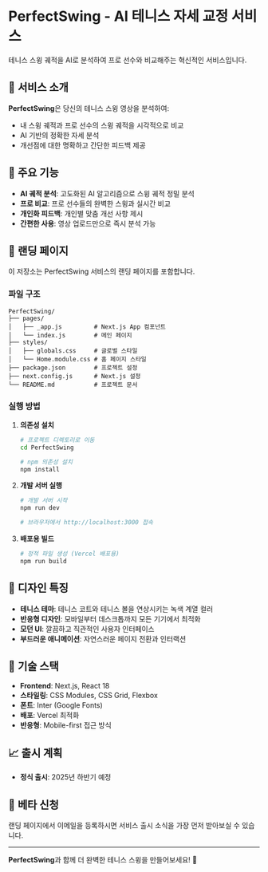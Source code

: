# PerfectSwing - AI 테니스 자세 교정 서비스

테니스 스윙 궤적을 AI로 분석하여 프로 선수와 비교해주는 혁신적인 서비스입니다.

## 🎾 서비스 소개

**PerfectSwing**은 당신의 테니스 스윙 영상을 분석하여:

- 내 스윙 궤적과 프로 선수의 스윙 궤적을 시각적으로 비교
- AI 기반의 정확한 자세 분석
- 개선점에 대한 명확하고 간단한 피드백 제공

## 🚀 주요 기능

- **AI 궤적 분석**: 고도화된 AI 알고리즘으로 스윙 궤적 정밀 분석
- **프로 비교**: 프로 선수들의 완벽한 스윙과 실시간 비교
- **개인화 피드백**: 개인별 맞춤 개선 사항 제시
- **간편한 사용**: 영상 업로드만으로 즉시 분석 가능

## 📱 랜딩 페이지

이 저장소는 PerfectSwing 서비스의 랜딩 페이지를 포함합니다.

### 파일 구조

```
PerfectSwing/
├── pages/
│   ├── _app.js         # Next.js App 컴포넌트
│   └── index.js        # 메인 페이지
├── styles/
│   ├── globals.css     # 글로벌 스타일
│   └── Home.module.css # 홈 페이지 스타일
├── package.json        # 프로젝트 설정
├── next.config.js      # Next.js 설정
└── README.md           # 프로젝트 문서
```

### 실행 방법

1. **의존성 설치**

   ```bash
   # 프로젝트 디렉토리로 이동
   cd PerfectSwing

   # npm 의존성 설치
   npm install
   ```

2. **개발 서버 실행**

   ```bash
   # 개발 서버 시작
   npm run dev

   # 브라우저에서 http://localhost:3000 접속
   ```

3. **배포용 빌드**

   ```bash
   # 정적 파일 생성 (Vercel 배포용)
   npm run build
   ```

## 🎨 디자인 특징

- **테니스 테마**: 테니스 코트와 테니스 볼을 연상시키는 녹색 계열 컬러
- **반응형 디자인**: 모바일부터 데스크톱까지 모든 기기에서 최적화
- **모던 UI**: 깔끔하고 직관적인 사용자 인터페이스
- **부드러운 애니메이션**: 자연스러운 페이지 전환과 인터랙션

## 🔧 기술 스택

- **Frontend**: Next.js, React 18
- **스타일링**: CSS Modules, CSS Grid, Flexbox
- **폰트**: Inter (Google Fonts)
- **배포**: Vercel 최적화
- **반응형**: Mobile-first 접근 방식

## 📈 출시 계획

- **정식 출시**: 2025년 하반기 예정

## 📧 베타 신청

랜딩 페이지에서 이메일을 등록하시면 서비스 출시 소식을 가장 먼저 받아보실 수 있습니다.

---

**PerfectSwing**과 함께 더 완벽한 테니스 스윙을 만들어보세요! 🎾
